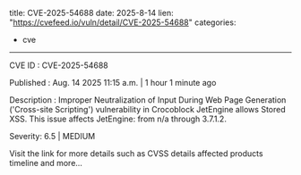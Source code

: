  
title: CVE-2025-54688
date: 2025-8-14
lien: "https://cvefeed.io/vuln/detail/CVE-2025-54688"
categories:
  - cve
---

CVE ID : CVE-2025-54688

Published :  Aug. 14
2025
11:15 a.m. | 1 hour
1 minute ago

Description : Improper Neutralization of Input During Web Page Generation ('Cross-site Scripting') vulnerability in Crocoblock JetEngine allows Stored XSS. This issue affects JetEngine: from n/a through 3.7.1.2.

Severity: 6.5 | MEDIUM

Visit the link for more details
such as CVSS details
affected products
timeline
and more...

